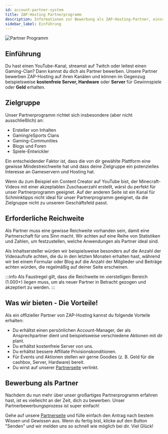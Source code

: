 ```yaml
---
id: account-partner-system
title: ZAP-Hosting Partnerprogramm
description: Informationen zur Bewerbung als ZAP-Hosting-Partner, einschließlich der Anforderungen, Vorteile und des Bewerbungsverfahrens - ZAP-Hosting.com-Dokumentation
sidebar_label: Einführung
---
```


![Partner Programm](https://screensaver01.zap-hosting.com/index.php/s/yLdaKZLHQioeKCz/preview)

## Einführung

Du hast einen YouTube-Kanal, streamst auf Twitch oder leitest einen Gaming-Clan? Dann kannst du dich als Partner bewerben. Unsere Partner bewerben ZAP-Hosting auf ihren Kanälen und können im Gegenzug beispielsweise **kostenfreie Server, Hardware** oder **Server** für Gewinnspiele oder **Geld** erhalten.

## Zielgruppe

Unser Partnerprogramm richtet sich insbesondere (aber nicht ausschließlich) an:

- Ersteller von Inhalten
- Gaming/eSports Clans
- Gaming-Communities
- Blogs und Foren
- Spiele-Entwickler

Ein entscheidender Faktor ist, dass die von dir gewählte Plattform eine gewisse Mindestreichweite hat und dass deine Zielgruppe ein potenzielles Interesse an Gameservern und Hosting hat.

Wenn du zum Beispiel ein Content Creator auf YouTube bist, der Minecraft-Videos mit einer akzeptablen Zuschauerzahl erstellt, wärst du perfekt für unser Partnerprogramm geeignet. Auf der anderen Seite ist ein Kanal für Schminktipps nicht ideal für unser Partnerprogramm geeignet, da die Zielgruppe nicht zu unserem Geschäftsfeld passt.

## Erforderliche Reichweite 

Als Partner muss eine gewisse Reichweite vorhanden sein, damit eine Partnerschaft für uns Sinn macht. Wir achten auf eine Reihe von Statistiken und Zahlen, um festzustellen, welche Anwendungen als Partner ideal sind.

Als Inhaltsersteller würden wir beispielsweise besonders auf die Anzahl der Videoaufrufe achten, die du in den letzten Monaten erhalten hast, während wir bei einem Formular oder Blog auf die Anzahl der Mitglieder und Beiträge achten würden, die regelmäßig auf deiner Seite erscheinen.

:::info
Als Faustregel gilt, dass die Reichweite im vierstelligen Bereich (1.000+) liegen muss, um als neuer Partner in Betracht gezogen und akzeptiert zu werden.
:::

## Was wir bieten - Die Vorteile!

Als ein offizieller Partner von ZAP-Hosting kannst du folgende Vorteile erhalten:

- Du erhältst einen persönlichen Account-Manager, der als Ansprechpartner dient und beispielsweise verschiedene Aktionen mit dir plant.
- Du erhältst kostenfreie Server von uns.
- Du erhältst bessere Affiliate Privisionskonditionen.
- Für Events und Aktionen stellen wir gerne Goodies (z. B. Geld für die cashbox, Server, Hardware) bereit.
- Du wirst auf unserer [Partnerseite](https://zap-hosting.com/de/partner/) verlinkt.

## Bewerbung als Partner

Nachdem du nun mehr über unser großartiges Partnerprogramm erfahren hast, ist es vielleicht an der Zeit, dich zu bewerben. Unser Partnerbewerbungsprozess ist super einfach! 

Gehe auf unsere [Partnerseite](https://zap-hosting.com/en/partner/) und fülle einfach den Antrag nach bestem Wissen und Gewissen aus. Wenn du fertig bist, klicke auf den Button "Senden" und wir melden uns so schnell wie möglich bei dir. Viel Glück!